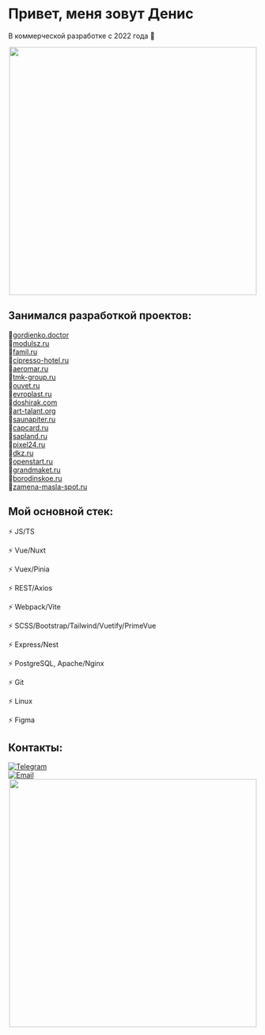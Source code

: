 <div id="header">
  <h1>Привет, меня зовут Денис</h1>
  <p>В коммерческой разработке с 2022 года 🎯</p>
</div>
<div align="center">
  <img src="https://media0.giphy.com/media/v1.Y2lkPTc5MGI3NjExbnpxbXU5bWlrN3djcTl0cmdmeXd1ZGhkcndvMGNnZW8xZXFwdXZyNCZlcD12MV9pbnRlcm5hbF9naWZfYnlfaWQmY3Q9Zw/YTzh3zw4mj1XpjjiIb/giphy.gif" width="500" height="auto"/>
</div>
<div>
  <h2>Занимался разработкой проектов:</h2>
  🔗<a href="https://gordienko.doctor" target="_blank">gordienko.doctor</a><br>
  🔗<a href="https://modulsz.ru" target="_blank">modulsz.ru</a><br>
  🔗<a href="https://www.famil.ru/ru" target="_blank">famil.ru</a><br>
  🔗<a href="https://cipresso-hotel.ru" target="_blank">cipresso-hotel.ru</a><br>
  🔗<a href="https://aeromar.ru" target="_blank">aeromar.ru</a><br>
  🔗<a href="https://www.tmk-group.ru" target="_blank">tmk-group.ru</a><br>
  🔗<a href="https://ouvet.ru" target="_blank">ouvet.ru</a><br>
  🔗<a href="https://evroplast.ru" target="_blank">evroplast.ru</a><br>
  🔗<a href="https://doshirak.com" target="_blank">doshirak.com</a><br>
  🔗<a href="https://art-talant.org" target="_blank">art-talant.org</a><br>
  🔗<a href="https://saunapiter.ru" target="_blank">saunapiter.ru</a><br>
  🔗<a href="https://capcard.ru" target="_blank">capcard.ru</a><br>
  🔗<a href="https://sapland.ru" target="_blank">sapland.ru</a><br>
  🔗<a href="https://pixel24.ru" target="_blank">pixel24.ru</a><br>
  🔗<a href="http://dkz.ru" target="_blank">dkz.ru</a><br>
  🔗<a href="https://openstart.ru" target="_blank">openstart.ru</a><br>
  🔗<a href="https://grandmaket.ru" target="_blank">grandmaket.ru</a><br>
  🔗<a href="https://borodinskoe.ru" target="_blank">borodinskoe.ru</a><br>
  🔗<a href="https://zamena-masla-spot.ru" target="_blank">zamena-masla-spot.ru</a>
</div>
<div>
  <h2>Мой основной стек:</h2>
  <p>⚡ JS/TS</p>
  <p>⚡ Vue/Nuxt</p>
  <p>⚡ Vuex/Pinia</p>
  <p>⚡ REST/Axios</p>
  <p>⚡ Webpack/Vite</p>
  <p>⚡ SCSS/Bootstrap/Tailwind/Vuetify/PrimeVue</p>
  <p>⚡ Express/Nest</p>
  <p>⚡ PostgreSQL, Apache/Nginx</p>
  <p>⚡ Git</p>
  <p>⚡ Linux</p>
  <p>⚡ Figma</p>
</div>
<div>
<div id="badges">
  <h2>Контакты:</h2>
  <a href="https://t.me/denosaur98">
    <img src="https://img.shields.io/badge/-Telegram-2CA5E0?style=for-the-badge&logo=telegram&logoColor=white&labelColor=2CA5E0" alt="Telegram"/>
  </a><br>
  <a href="mailto:denosaur98@yandex.ru">
    <img src="https://img.shields.io/badge/-Почта-red?style=for-the-badge&logo=gmail&logoColor=white&labelColor=red" alt="Email"/>
  </a>
</div>
</div>
<div align="center">
  <img src="https://media1.giphy.com/media/v1.Y2lkPTc5MGI3NjExaWlqc2ZjdG5iNDl3cmkzNWF5aHQ4NXZ3c242M3F1N241ZXdjbWdjcyZlcD12MV9pbnRlcm5hbF9naWZfYnlfaWQmY3Q9Zw/SWoSkN6DxTszqIKEqv/giphy.gif" width="500" height="auto"/>
</div>
